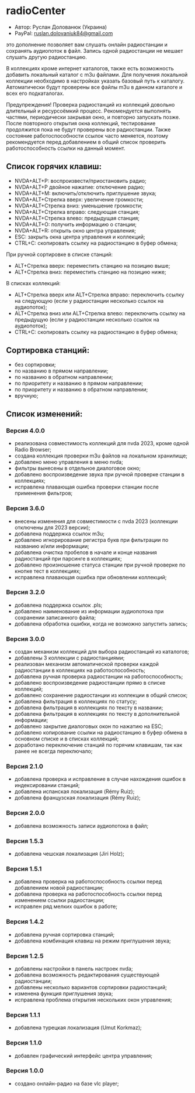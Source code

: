 # radioCenter

* Автор: Руслан Долованюк (Украина)
* PayPal: ruslan.dolovaniuk84@gmail.com

это дополнение позволяет вам слушать онлайн радиостанции и сохранять аудиопоток в файл.
Запись одной радиостанции не мешает слушать другую радиостанцию.

В коллекциях кроме интернет каталогов, также есть возможность добавить локальный каталог с m3u файлами.
Для получения локальной коллекции необходимо в настройках указать базовый путь к каталогу.
Автоматически будут проверены все файлы m3u в данном каталоге и всех его подкаталогах.

Предупреждения!
Проверка радиостанций из коллекций довольно длительный и ресурсоёмкий процесс.
Рекомендуется выполнять частями, периодически закрывая окно, и повторно запускать позже.
После повторного открытия окна коллекций, тестирование продолжится пока не будут проверены все радиостанции.
Также состояние работоспособности ссылок часто меняется, поэтому рекомендуется перед добавлением в общий список проверить работоспособность ссылки на данный момент.


## Список горячих клавиш:
* NVDA+ALT+P: воспроизвести/приостановить радио;
* NVDA+ALT+P двойное нажатие: отключение радио;
* NVDA+ALT+M: включить/отключить приглушение звука;
* NVDA+ALT+Стрелка вверх: увеличение громкости;
* NVDA+ALT+Стрелка вниз: уменьшение громкости;
* NVDA+ALT+Стрелка вправо: следующая станция;
* NVDA+ALT+Стрелка влево: предыдущая станция;
* NVDA+ALT+O: получить информацию о станции;
* NVDA+ALT+R: открыть окно центра управления;
* ESC: закрыть окна центра управления и коллекций;
* CTRL+C: скопировать ссылку на радиостанцию в буфер обмена;

При ручной сортировке в списке станций:
* ALT+Стрелка вверх: переместить станцию на позицию выше;
* ALT+Стрелка вниз: переместить станцию на позицию ниже;

В списках коллекций:
* ALT+Стрелка вверх или ALT+Стрелка вправо: переключить ссылку на следующую (если у радиостанции несколько ссылок на аудиопоток);
* ALT+Стрелка вниз или ALT+Стрелка влево: переключить ссылку на предыдущую (если у радиостанции несколько ссылок на аудиопоток);
* CTRL+C: скопировать ссылку на радиостанцию в буфер обмена;

## Сортировка станций:
* без сортировки;
* по названию в прямом направлении;
* по названию в обратном направлении;
* по приоритету и названию в прямом направлении;
* по приоритету и названию в обратном направлении;
* вручную;

## Список изменений:
### Версия 4.0.0
* реализована совместимость коллекций для nvda 2023, кроме одной Radio Browser;
* создана коллекция проверки m3u файлов на локальном хранилище;
* добавлено меню управления в меню nvda;
* фильтры вынесены в отдельное диалоговое окно;
* добавлено воспроизведение звука при ручной проверке станции в коллекциях;
* исправлена плавающая ошибка проверки станции после применения фильтров;

### Версия 3.6.0
* внесены изменения для совместимости с nvda 2023 (коллекции отключены для 2023 версии);
* добавлена поддержка ссылок m3u;
* добавлено игнорирование регистра букв при фильтрации по названию и/или информации;
* добавлена очистка пробелов в начале и конце названия радиостанций при парсинге в коллекциях;
* добавлено произношение статуса станции при ручной проверке по кнопке тест в коллекциях;
* исправлена плавающая ошибка при обновлении коллекций;

### Версия 3.2.0
* добавлена поддержка ссылок .pls;
* добавлено наименование из информации аудиопотока при сохранении записанного файла;
* добавлена обработка ошибки, когда не возможно запустить запись;

### Версия 3.0.0
* создан механизм коллекций для выбора радиостанций из каталогов;
* добавлены 3 коллекции с радиостанциями;
* реализован механизм автоматической проверки каждой радиостанции в коллекциях на работоспособность;
* добавлена ручная проверка радиостанции на работоспособность;
* добавлено воспроизведение радиостанции прямо в списке коллекций;
* добавлено сохранение радиостанции из коллекции в общий список;
* добавлена фильтрация в коллекциях по статусу;
* добавлена фильтрация в коллекциях по тексту в названии;
* добавлена фильтрация в коллекциях по тексту в дополнительной информации;
* добавлено закрытие диалоговых окон по нажатию на ESC;
* добавлено копирование ссылки на радиостанцию в буфер обмена в основном списке и в списках коллекций;
* доработано переключение станций по горячим клавишам, так как ранее не всегда переключало;

### Версия 2.1.0
* добавлена проверка и исправление в случае нахождения ошибок в индексировании станций;
* добавлена испанская локализация (Rémy Ruiz);
* добавлена французская локализация (Rémy Ruiz);

### Версия 2.0.0
* добавлена возможность записи аудиопотока в файл;

### Версия 1.5.3
* добавлена чешская локализация (Jiri Holz);

### Версия 1.5.1
* добавлена проверка на работоспособность ссылки перед добавлением новой радиостанции;
* добавлена проверка на работоспособность ссылки перед изменением ссылки радиостанции;
* исправлен ряд мелких ошибок в работе;

### Версия 1.4.2
* добавлена ручная сортировка станций;
* добавлена комбинация клавиш на режим приглушения звука;

### Версия 1.2.5
* добавлены настройки в панель настроек nvda;
* добавлена возможность редактирования существующей радиостанции;
* добавлены несколько вариантов сортировки радиостанций;
* изменена функция приглушения звука;
* исправлена проблема открытия нескольких окон управления;

### Версия 1.1.1
* добавлена турецкая локализация (Umut Korkmaz);

### Версия 1.1.0
* добавлен графический интерфейс центра управления;

### Версия 1.0.0
* создано онлайн-радио на базе vlc player;
